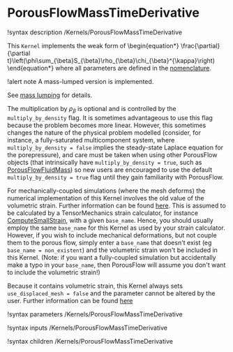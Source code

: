 # PorousFlowMassTimeDerivative

!syntax description /Kernels/PorousFlowMassTimeDerivative

This `Kernel` implements the weak form of
\begin{equation*}
  \frac{\partial}{\partial t}\left(\phi\sum_{\beta}S_{\beta}\rho_{\beta}\chi_{\beta}^{\kappa}\right)
\end{equation*}
where all parameters are defined in the [nomenclature](/nomenclature.md).

!alert note
A mass-lumped version is implemented.

See [mass lumping](/mass_lumping.md) for details.

The multiplication by $\rho_{\beta}$ is optional and is controlled by the `multiply_by_density` flag.  It is sometimes advantageous to use this flag because the problem becomes more linear.  However, this sometimes changes the nature of the physical problem modelled (consider, for instance, a fully-saturated multicomponent system, where `multiply_by_density = false` implies the steady-state Laplace equation for the porepressure), and care must be taken when using other PorousFlow objects (that intrinsically have `multiply_by_density = true`, such as [PorousFlowFluidMass](PorousFlowFluidMass.md)) so new users are encouraged to use the default `multiply_by_density = true` flag until they gain familiarity with PorousFlow.

For mechanically-coupled simulations (where the mesh deforms) the numerical implementation of this Kernel involves the old value of the volumetric strain.  Further information can be found [here](porous_flow/time_derivative.md).  This is assumed to be calculated by a TensorMechanics strain calculator, for instance [ComputeSmallStrain](tensor_mechanics:ComputeSmallStrain.md), with a given `base_name`.  Hence, you should usually employ the same `base_name` for this Kernel as used by your strain calculator.  However, if you wish to include mechanical deformations, but not couple them to the porous flow, simply enter a `base_name` that doesn't exist (eg `base_name = non_existent`) and the volumetric strain won't be included in this Kernel.  (Note: if you want a fully-coupled simulation but accidentally make a typo in your `base_name`, then PorousFlow will assume you don't want to include the volumetric strain!)

Because it contains volumetric strain, this Kernel always sets `use_displaced_mesh = false` and the parameter cannot be altered by the user.  Further information can be found [here](porous_flow/time_derivative.md)

!syntax parameters /Kernels/PorousFlowMassTimeDerivative

!syntax inputs /Kernels/PorousFlowMassTimeDerivative

!syntax children /Kernels/PorousFlowMassTimeDerivative
